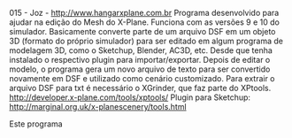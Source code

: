 015 - Joz - http://www.hangarxplane.com.br
Programa desenvolvido para ajudar na edição do Mesh do X-Plane. Funciona com as versões 9 e 10 do simulador.
Basicamente converte parte de um arquivo DSF em um objeto 3D (formato do próprio simulador) para  ser editado 
em algum programa de modelagem 3D, como o Sketchup, Blender, AC3D, etc. Desde que tenha instalado o respectivo plugin 
para importar/exportar.
Depois de editar o modelo, o programa gera um novo arquivo de texto para ser convertido novamente em DSF e utilizado 
como cenário customizado.
Para extrair o arquivo DSF para txt é necessário o XGrinder, que faz parte do XPtools.
http://developer.x-plane.com/tools/xptools/
Plugin para Sketchup: http://marginal.org.uk/x-planescenery/tools.html

Este programa 
